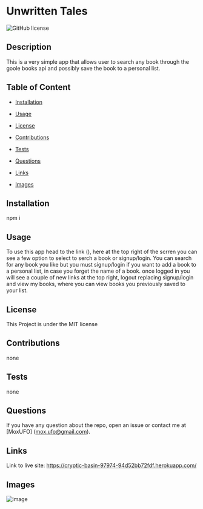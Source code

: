 
# Unwritten Tales
![GitHub license](https://img.shields.io/badge/license-MIT-blue.svg)

## Description

This is a very simple app that allows user to search any book through the goole books api and possibly save the book to a personal list.

## Table of Content

* [Installation](#installation)

* [Usage](#usage)

* [License](#license)

* [Contributions](#contributions)

* [Tests](#tests)

* [Questions](#questions)

* [Links](#links)

* [Images](#images)

## Installation

npm i

## Usage

To use this app head to the link (), here at the top right of the scrren you can see a few option to select to serch a book
or signup/login. You can search for any book you like but you must signup/login if you want to add a book to a personal list,
in case you forget the name of a book. once logged in you will see a couple of new links at the top right, logout replacing
signup/login and view my books, where you can view books you previously saved to your list.



## License

This Project is under the MIT license

## Contributions

none

## Tests


none 

## Questions

If you have any question about the repo, open an issue or contact me at [MoxUFO] (mox.ufo@gmail.com).

## Links

Link to live site: https://cryptic-basin-97974-94d52bb72fdf.herokuapp.com/

## Images

![image](https://github.com/MoxUFO/Unwritten_Tales/assets/121896793/f45ef4d4-755f-4194-b1ba-27c4957743b0)


